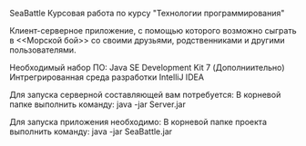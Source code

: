 SeaBattle
Курсовая работа по курсу "Технологии программирования"

Клиент-серверное приложение, с помощью 
которого возможно сыграть в <<Морской бой>> со своими друзьями, родственниками и другими пользователями.

Необходимый набор ПО:
Java SE Development Kit 7
(Дополниительно) Интрегрированная среда разработки IntelliJ IDEA

Для запуска серверной составляющей вам потребуется:
В корневой папке выполнить команду: java -jar Server.jar

Для запуска приложения необходимо:
В корневой папке проекта выполнить команду: java -jar SeaBattle.jar

